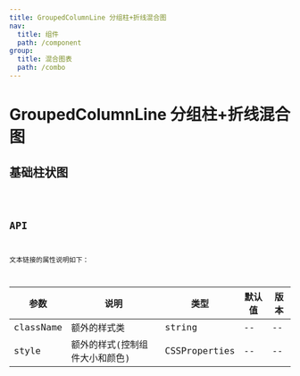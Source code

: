 ```yaml
---
title: GroupedColumnLine 分组柱+折线混合图
nav:
  title: 组件
  path: /component
group:
  title: 混合图表
  path: /combo
---
```


# GroupedColumnLine 分组柱+折线混合图

## 基础柱状图

<code src="./demo/simple.tsx" />

## API

文本链接的属性说明如下：

| 参数      | 说明                           | 类型          | 默认值 | 版本 |
| --------- | ------------------------------ | ------------- | ------ | ---- |
| className | 额外的样式类                   | string        | --     | --   |
| style     | 额外的样式(控制组件大小和颜色) | CSSProperties | --     | --   |

